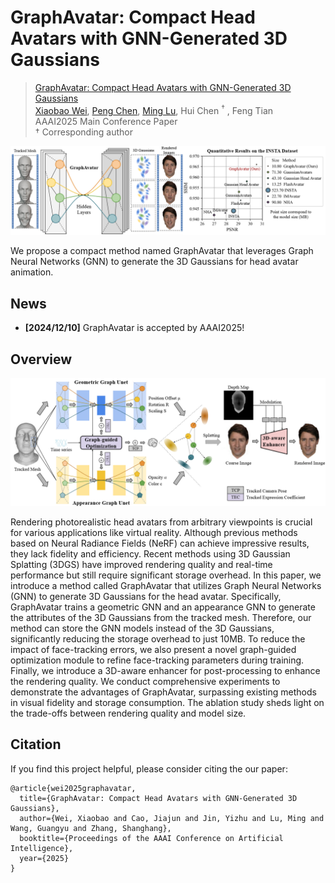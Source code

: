 # GraphAvatar: Compact Head Avatars with GNN-Generated 3D Gaussians

> [GraphAvatar: Compact Head Avatars with GNN-Generated 3D Gaussians](./assets/AAAI25_GraphAvatar.pdf)  
> [Xiaobao Wei](https://ucwxb.github.io/), [Peng Chen](https://chenvoid.github.io/), [Ming Lu](https://lu-m13.github.io/), Hui Chen $^\dagger$ , Feng Tian  
> AAAI2025 Main Conference Paper  
> $\dagger$ Corresponding author

![vis](./assets/teaser.png)

We propose a compact method named GraphAvatar that leverages Graph Neural Networks (GNN) to generate the 3D Gaussians for head avatar animation.

## News
- **[2024/12/10]** GraphAvatar is accepted by AAAI2025!

## Overview
![overview](./assets/pipeline.png)

Rendering photorealistic head avatars from arbitrary viewpoints is crucial for various applications like virtual reality. Although previous methods based on Neural Radiance Fields (NeRF) can achieve impressive results, they lack fidelity and efficiency. Recent methods using 3D Gaussian Splatting (3DGS) have improved rendering quality and real-time performance but still require significant storage overhead. In this paper, we introduce a method called GraphAvatar that utilizes Graph Neural Networks (GNN) to generate 3D Gaussians for the head avatar. Specifically, GraphAvatar trains a geometric GNN and an appearance GNN to generate the attributes of the 3D Gaussians from the tracked mesh. Therefore, our method can store the GNN models instead of the 3D Gaussians, significantly reducing the storage overhead to just 10MB. To reduce the impact of face-tracking errors, we also present a novel graph-guided optimization module to refine face-tracking parameters during training. Finally, we introduce a 3D-aware enhancer for post-processing to enhance the rendering quality. We conduct comprehensive experiments to demonstrate the advantages of GraphAvatar, surpassing existing methods in visual fidelity and storage consumption. The ablation study sheds light on the trade-offs between rendering quality and model size.

## Citation

If you find this project helpful, please consider citing the our paper:
```
@article{wei2025graphavatar,
  title={GraphAvatar: Compact Head Avatars with GNN-Generated 3D Gaussians},
  author={Wei, Xiaobao and Cao, Jiajun and Jin, Yizhu and Lu, Ming and Wang, Guangyu and Zhang, Shanghang},
  booktitle={Proceedings of the AAAI Conference on Artificial Intelligence},
  year={2025}
}
```
